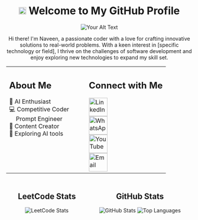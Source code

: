 <!-- Header Section -->
<h1 align="center">
  <img src="https://emojis.slackmojis.com/emojis/images/1588315024/8823/hyperkitty.gif?1588315024" width="20" /> Welcome to My GitHub Profile
</h1>

<!-- Profile Introduction Section -->
<p align="center">
  <img src="https://i.pinimg.com/originals/61/71/81/6171819be4c31993357d758196c75701.gif" alt="Your Alt Text" style="max-width: 400px;">
</p>

<p align="center">
 Hi there! I'm Naveen, a passionate coder with a love for crafting innovative solutions to real-world problems. With a keen interest in [specific technology or field], I thrive on the challenges of software development and enjoy exploring new technologies to expand my skill set.
</p>

<!-- Two-Column Layout for About Me and Connect with Me -->
<div align="center">
  <table style="width: 100%; max-width: 800px; border-collapse: collapse;">
    <tr>
      <!-- Left Column (About Me) -->
      <td style="width: 50%; text-align: left; padding-right: 20px; vertical-align: top;">
        <h2>About Me</h2>
        <ul style="list-style-type: none; padding-left: 0;">
          <li>🤖 AI Enthusiast</li>
          <li>💻 Competitive Coder</li>
          <li><img src="https://emojis.slackmojis.com/emojis/images/1677501454/64366/chat-gpt.png?1677501454" width="14"/> Prompt Engineer</li>
          <li>🎥 Content Creator</li>
          <li>🔭 Exploring AI tools</li>
        </ul>
      </td>
      <!-- Right Column (Connect with Me) -->
      <td style="width: 50%; text-align: left; vertical-align: top;">
        <h2>Connect with Me</h2>
        <div style="display: flex; flex-direction: column;">
          <a href="https://www.linkedin.com/in/naveen-e/"><img src="https://user-images.githubusercontent.com/74038190/235294012-0a55e343-37ad-4b0f-924f-c8431d9d2483.gif" alt="LinkedIn" width="50" /></a>
          <a href="https://wa.me/+919043881337"><img src="https://user-images.githubusercontent.com/74038190/235294019-40007353-6219-4ec5-b661-b3c35136dd0b.gif" alt="WhatsApp" width="50" /></a>
          <a href="https://www.youtube.com/@Karadiofficial"><img src="https://i.postimg.cc/7CKBTp9f/371907120-YOUTUBE-ICON-TRANSPARENT-1080.gif" alt="YouTube" width="50" /></a>
          <a href="https://discordapp.com/channels/@me/naveene14"><img src="https://i.postimg.cc/Px31hTPV/372108630-DISCORD-LOGO-1080.gif" alt="Email" width="50" /></a>
        </div>
      </td>
    </tr>
  </table>
</div>

<div style="display: flex; justify-content: space-around; margin-top: 20px;">
  <!-- LeetCode Stats -->
  <div align="center">
    <h2>LeetCode Stats</h2>
    <img src="https://leetcard.jacoblin.cool/NaveenE?theme=dark&font=Poppins&ext=contest" alt="LeetCode Stats" style="max-width: 300px;" />
  </div>

  <!-- GitHub Stats -->
  <div align="center">
    <h2>GitHub Stats</h2>
    <img src="https://github-readme-stats.vercel.app/api?username=NaveenE14&show_icons=true&theme=dark&custom_title=NaveenE14's%20GitHub%20Stats" alt="GitHub Stats" style="max-width: 300px;" />
    <img src="https://github-readme-stats.vercel.app/api/top-langs/?username=NaveenE14&theme=dark&hide_border=false&include_all_commits=true&count_private=true&layout=compact" alt="Top Languages" style="max-width: 300px;" />
  </div>
</div>

